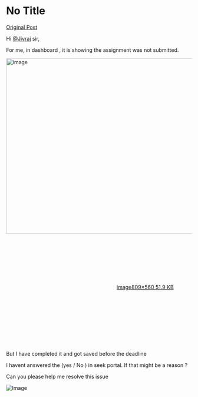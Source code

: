 # No Title

[Original Post](https://discourse.onlinedegree.iitm.ac.in/t/161083/129)

<p>Hi <a class="mention" href="/u/jivraj">@Jivraj</a>  sir,</p>
<p>For me, in dashboard , it is showing the assignment was not submitted.</p>
<p><div class="lightbox-wrapper"><a class="lightbox" href="https://europe1.discourse-cdn.com/flex013/uploads/iitm/original/3X/4/2/42a17ff0b02a49ce4061f3976c99e7f19336bedd.png" data-download-href="/uploads/short-url/9vrwwXtSJeDoZlLpDGty2bWqhvD.png?dl=1" title="image" rel="noopener nofollow ugc"><img src="https://europe1.discourse-cdn.com/flex013/uploads/iitm/optimized/3X/4/2/42a17ff0b02a49ce4061f3976c99e7f19336bedd_2_690x477.png" alt="image" data-base62-sha1="9vrwwXtSJeDoZlLpDGty2bWqhvD" width="690" height="477" srcset="https://europe1.discourse-cdn.com/flex013/uploads/iitm/optimized/3X/4/2/42a17ff0b02a49ce4061f3976c99e7f19336bedd_2_690x477.png, https://europe1.discourse-cdn.com/flex013/uploads/iitm/original/3X/4/2/42a17ff0b02a49ce4061f3976c99e7f19336bedd.png 1.5x, https://europe1.discourse-cdn.com/flex013/uploads/iitm/original/3X/4/2/42a17ff0b02a49ce4061f3976c99e7f19336bedd.png 2x" data-dominant-color="F4F8F7"><div class="meta"><svg class="fa d-icon d-icon-far-image svg-icon" aria-hidden="true"><use href="#far-image"></use></svg><span class="filename">image</span><span class="informations">809×560 51.9 KB</span><svg class="fa d-icon d-icon-discourse-expand svg-icon" aria-hidden="true"><use href="#discourse-expand"></use></svg></div></a></div></p>
<p>But I have completed it and got saved before the deadline</p>
<p>I havent answered the (yes / No ) in seek portal. If that might be a reason ?</p>
<p>Can you please help me resolve this issue</p>

![Image](https://europe1.discourse-cdn.com/flex013/uploads/iitm/optimized/3X/4/2/42a17ff0b02a49ce4061f3976c99e7f19336bedd_2_690x477.png)